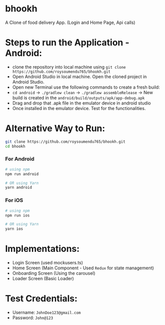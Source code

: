 # bhookh
A Clone of food delivery App. (Login and Home Page, Api calls)

# Steps to run the Application - Android:
- clone the repository into local machine using `git clone https://github.com/roysoumendu765/bhookh.git`
- Open Android Studio in local machine. Open the cloned project in Android Studio.
- Open new Terminal use the following commands to create a fresh build:
- `cd android` -> `./gradlew clean` -> `./gradlew assembleRelease` -> New build is created in the `android/build/outputs/apk/app-debug.apk`
- Drag and drop that .apk file in the emulator device in android studio
- Once installed in the emulator device. Test for the functionalities.

# Alternative Way to Run:
```bash
git clone https://github.com/roysoumendu765/bhookh.git
cd bhookh
```

### For Android

```bash
# using npm
npm run android

# OR using Yarn
yarn android
```

### For iOS

```bash
# using npm
npm run ios

# OR using Yarn
yarn ios
```

# Implementations:
- Login Screen (used mockusers.ts)
- Home Screen (Main Component - Used `Redux` for state management)
- Onboarding Screen (Using the carousel)
- Loader Screen (Basic Loader)

# Test Credentials:
- Username: `JohnDoe123@gmail.com`
- Password: `John@123`
